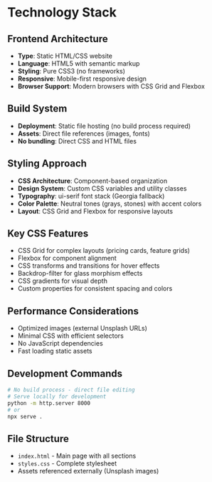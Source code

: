 # Technology Stack

## Frontend Architecture
- **Type**: Static HTML/CSS website
- **Language**: HTML5 with semantic markup
- **Styling**: Pure CSS3 (no frameworks)
- **Responsive**: Mobile-first responsive design
- **Browser Support**: Modern browsers with CSS Grid and Flexbox

## Build System
- **Deployment**: Static file hosting (no build process required)
- **Assets**: Direct file references (images, fonts)
- **No bundling**: Direct CSS and HTML files

## Styling Approach
- **CSS Architecture**: Component-based organization
- **Design System**: Custom CSS variables and utility classes
- **Typography**: ui-serif font stack (Georgia fallback)
- **Color Palette**: Neutral tones (grays, stones) with accent colors
- **Layout**: CSS Grid and Flexbox for responsive layouts

## Key CSS Features
- CSS Grid for complex layouts (pricing cards, feature grids)
- Flexbox for component alignment
- CSS transforms and transitions for hover effects
- Backdrop-filter for glass morphism effects
- CSS gradients for visual depth
- Custom properties for consistent spacing and colors

## Performance Considerations
- Optimized images (external Unsplash URLs)
- Minimal CSS with efficient selectors
- No JavaScript dependencies
- Fast loading static assets

## Development Commands
```bash
# No build process - direct file editing
# Serve locally for development
python -m http.server 8000
# or
npx serve .
```

## File Structure
- `index.html` - Main page with all sections
- `styles.css` - Complete stylesheet
- Assets referenced externally (Unsplash images)